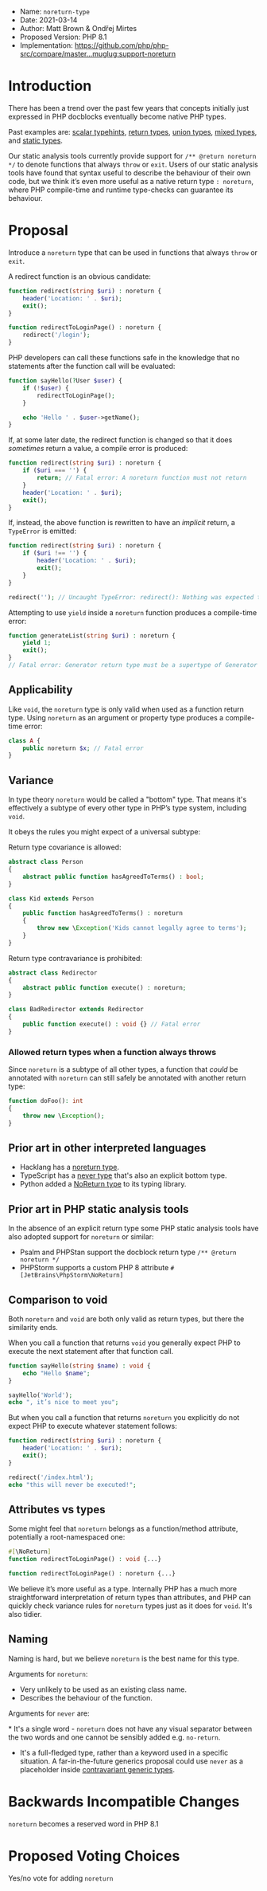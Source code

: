  * Name: `noreturn-type`
 * Date: 2021-03-14
 * Author: Matt Brown & Ondřej Mirtes
 * Proposed Version: PHP 8.1
 * Implementation: https://github.com/php/php-src/compare/master...muglug:support-noreturn

# Introduction

There has been a trend over the past few years that concepts initially just expressed in PHP docblocks eventually become native PHP types.

Past examples are: [scalar typehints](https://wiki.php.net/rfc/scalar_type_hints_v5), [return types](https://wiki.php.net/rfc/return_types), [union types](https://wiki.php.net/rfc/union_types_v2), [mixed types](https://wiki.php.net/rfc/mixed_type_v2), and [static types](https://wiki.php.net/rfc/static_return_type).

Our static analysis tools currently provide support for `/** @return noreturn */` to denote functions that always `throw` or `exit`. Users of our static analysis tools have found that syntax useful to describe the behaviour of their own code, but we think it’s even more useful as a native return type `: noreturn`, where PHP compile-time and runtime type-checks can guarantee its behaviour.

# Proposal

Introduce a `noreturn` type that can be used in functions that always `throw` or `exit`.

A redirect function is an obvious candidate:

```php
function redirect(string $uri) : noreturn {
    header('Location: ' . $uri);
    exit();
}

function redirectToLoginPage() : noreturn {
    redirect('/login');
}
```

PHP developers can call these functions safe in the knowledge that no statements after the function call will be evaluated:

```php
function sayHello(?User $user) {
    if (!$user) {
        redirectToLoginPage();
    }

    echo 'Hello ' . $user->getName();
}
```

If, at some later date, the redirect function is changed so that it does _sometimes_ return a value, a compile error is produced:

```php
function redirect(string $uri) : noreturn {
    if ($uri === '') {
        return; // Fatal error: A noreturn function must not return
    }
    header('Location: ' . $uri);
    exit();
}
```

If, instead, the above function is rewritten to have an _implicit_ return, a `TypeError` is emitted:

```php
function redirect(string $uri) : noreturn {
    if ($uri !== '') {
        header('Location: ' . $uri);
        exit();
    }
}

redirect(''); // Uncaught TypeError: redirect(): Nothing was expected to be returned
```

Attempting to use `yield` inside a `noreturn` function produces a compile-time error:

```php
function generateList(string $uri) : noreturn {
    yield 1;
    exit();
}
// Fatal error: Generator return type must be a supertype of Generator
```

## Applicability

Like `void`, the `noreturn` type is only valid when used as a function return type. Using `noreturn` as an argument or property type produces a compile-time error:

```php
class A {
    public noreturn $x; // Fatal error
}
```

## Variance

In type theory `noreturn` would be called a "bottom" type. That means it's effectively a subtype of every other type in PHP’s type system, including `void`.

It obeys the rules you might expect of a universal subtype:

Return type covariance is allowed:

```php
abstract class Person
{
    abstract public function hasAgreedToTerms() : bool;
}

class Kid extends Person
{
    public function hasAgreedToTerms() : noreturn
    {
        throw new \Exception('Kids cannot legally agree to terms');
    }
}
```

Return type contravariance is prohibited:

```php
abstract class Redirector
{
    abstract public function execute() : noreturn;
}

class BadRedirector extends Redirector
{
    public function execute() : void {} // Fatal error
}
```

### Allowed return types when a function always throws

Since `noreturn` is a subtype of all other types, a function that _could_ be annotated with `noreturn` can still safely be annotated with another return type:

```php
function doFoo(): int
{
    throw new \Exception();
}
```

## Prior art in other interpreted languages

- Hacklang has a [noreturn type](https://docs.hhvm.com/hack/built-in-types/noreturn).
- TypeScript has a [never type](https://www.typescriptlang.org/docs/handbook/basic-types.html#never) that's also an explicit bottom type.
- Python added a [NoReturn type](https://docs.python.org/3/library/typing.html#typing.NoReturn) to its typing library.

## Prior art in PHP static analysis tools

In the absence of an explicit return type some PHP static analysis tools have also adopted support for `noreturn` or similar:

- Psalm and PHPStan support the docblock return type `/** @return noreturn */`
- PHPStorm supports a custom PHP 8 attribute `#[JetBrains\PhpStorm\NoReturn]`

## Comparison to void

Both `noreturn` and `void` are both only valid as return types, but there the similarity ends.

When you call a function that returns `void` you generally expect PHP to execute the next statement after that function call.

```php
function sayHello(string $name) : void {
    echo "Hello $name";
}

sayHello('World');
echo ", it’s nice to meet you";
```

But when you call a function that returns `noreturn` you explicitly do not expect PHP to execute whatever statement follows:

```php
function redirect(string $uri) : noreturn {
    header('Location: ' . $uri);
    exit();
}

redirect('/index.html');
echo "this will never be executed!";
```

## Attributes vs types

Some might feel that `noreturn` belongs as a function/method attribute, potentially a root-namespaced one:

```php
#[\NoReturn]
function redirectToLoginPage() : void {...}
```

```php
function redirectToLoginPage() : noreturn {...}
```

We believe it’s more useful as a type. Internally PHP has a much more straightforward interpretation of return types than attributes, and PHP can quickly check variance rules for `noreturn` types just as it does for `void`. It's also tidier.

## Naming

Naming is hard, but we believe `noreturn` is the best name for this type.

Arguments for `noreturn`:

* Very unlikely to be used as an existing class name.
* Describes the behaviour of the function.

Arguments for `never` are:

* It's a single word - `noreturn` does not have any visual separator between the two words and one cannot be sensibly added e.g. `no-return`.
* It's a full-fledged type, rather than a keyword used in a specific situation. A far-in-the-future generics proposal could use `never` as a placeholder inside [contravariant generic types](https://docs.hhvm.com/hack/built-in-types/nothing#usages).

# Backwards Incompatible Changes

`noreturn` becomes a reserved word in PHP 8.1

# Proposed Voting Choices

Yes/no vote for adding `noreturn`

